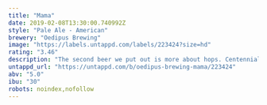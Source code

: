```yaml
---
title: "Mama"
date: 2019-02-08T13:30:00.740992Z
style: "Pale Ale - American"
brewery: "Oedipus Brewing"
image: "https://labels.untappd.com/labels/223424?size=hd"
rating: "3.46"
description: "The second beer we put out is more about hops. Centennial hops provide a citrusy and grapefruity flavor and aroma. "
untappd_url: "https://untappd.com/b/oedipus-brewing-mama/223424"
abv: "5.0"
ibu: "30"
robots: noindex,nofollow
---
```

